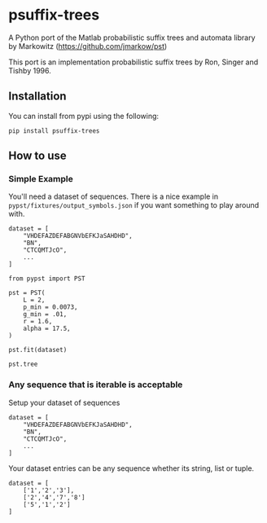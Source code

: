# psuffix-trees

A Python port of the Matlab probabilistic suffix trees and automata library by Markowitz (https://github.com/jmarkow/pst)

This port is an implementation probabilistic suffix trees by Ron, Singer and Tishby 1996.

## Installation

You can install from pypi using the following:

```
pip install psuffix-trees
```

## How to use

### Simple Example

You'll need a dataset of sequences. There is a nice example in `pypst/fixtures/output_symbols.json` if you want something to play around with.

```
dataset = [
    "VHDEFAZDEFABGNVbEFKJaSAHDHD",
    "BN",
    "CTCQMTJcO",
    ...
]

from pypst import PST

pst = PST(
    L = 2,
    p_min = 0.0073,
    g_min = .01,
    r = 1.6,
    alpha = 17.5,
)

pst.fit(dataset)

pst.tree
```

### Any sequence that is iterable is acceptable

Setup your dataset of sequences
```
dataset = [
    "VHDEFAZDEFABGNVbEFKJaSAHDHD",
    "BN",
    "CTCQMTJcO",
    ...
]
```

Your dataset entries can be any sequence whether its string, list or tuple.

```
dataset = [
    ['1','2','3'],
    ['2','4','7','8']
    ['5','1','2']
]
```
